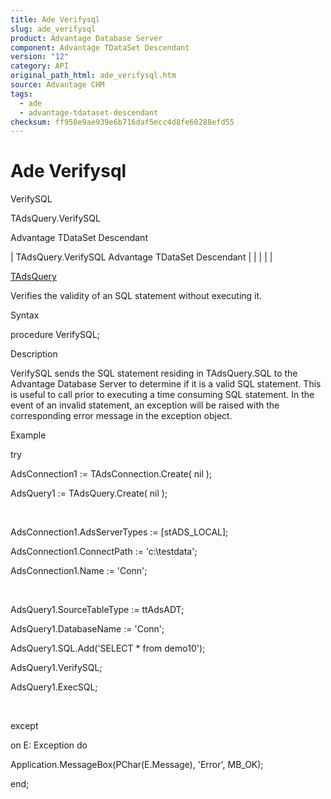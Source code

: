 ```yaml
---
title: Ade Verifysql
slug: ade_verifysql
product: Advantage Database Server
component: Advantage TDataSet Descendant
version: "12"
category: API
original_path_html: ade_verifysql.htm
source: Advantage CHM
tags:
  - ade
  - advantage-tdataset-descendant
checksum: ff950e9ae939e6b716daf5ecc4d8fe60288efd55
---
```


# Ade Verifysql

VerifySQL

TAdsQuery.VerifySQL

Advantage TDataSet Descendant

| TAdsQuery.VerifySQL  Advantage TDataSet Descendant |  |  |  |  |

[TAdsQuery](ade_tadsquery.md)

Verifies the validity of an SQL statement without executing it.

Syntax

procedure VerifySQL;

Description

VerifySQL sends the SQL statement residing in TAdsQuery.SQL to the Advantage Database Server to determine if it is a valid SQL statement. This is useful to call prior to executing a time consuming SQL statement. In the event of an invalid statement, an exception will be raised with the corresponding error message in the exception object.

Example

try

AdsConnection1 := TAdsConnection.Create( nil );

AdsQuery1 := TAdsQuery.Create( nil );

 

AdsConnection1.AdsServerTypes := [stADS\_LOCAL];

AdsConnection1.ConnectPath := 'c:\testdata';

AdsConnection1.Name := 'Conn';

 

AdsQuery1.SourceTableType := ttAdsADT;

AdsQuery1.DatabaseName := 'Conn';

AdsQuery1.SQL.Add('SELECT \* from demo10');

AdsQuery1.VerifySQL;

AdsQuery1.ExecSQL;

 

except

on E: Exception do

Application.MessageBox(PChar(E.Message), 'Error', MB\_OK);

end;
